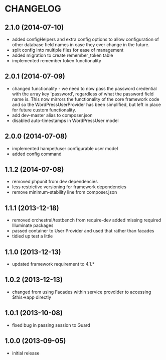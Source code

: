 CHANGELOG
=========

2.1.0 (2014-07-10)
------------------

* added configHelpers and extra config options to allow configuration of other database field names in case they ever
change in the future.
* split config into multiple files for ease of management
* added migration to create remember_token table
* implemented remember token functionality

2.0.1 (2014-07-09)
------------------

* changed functionality - we need to now pass the password credential with the array key 'password', regardless of what
the password field name is. This now mirrors the functionality of the core framework code and so the
WordPressUserProvider has been simplified, but left in place for future custom functionality.
* add dev-master alias to composer.json
* disabled auto-timestamps in WordPressUser model

2.0.0 (2014-07-08)
------------------

* implemented hampel/user configurable user model
* added config command

1.1.2 (2014-07-08)
------------------

* removed phpunit from dev dependencies
* less restrictive versioning for framework dependencies
* remove minimum-stability line from composer.json

1.1.1 (2013-12-18)
------------------

* removed orchestral/testbench from require-dev added missing required Illuminate packages
* passed container to User Provider and used that rather than facades
* tidied up test a little

1.1.0 (2013-12-13)
------------------

* updated framework requirement to 4.1.*

1.0.2 (2013-12-13)
------------------

* changed from using Facades within service provdider to accessing $this->app directly

1.0.1 (2013-10-08)
------------------

* fixed bug in passing session to Guard

1.0.0 (2013-09-05)
------------------

* initial release
